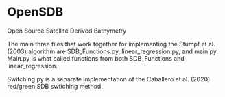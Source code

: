 # OpenSDB
Open Source Satellite Derived Bathymetry

The main three files that work together for implementing the Stumpf et al. (2003) algorithm are SDB_Functions.py, linear_regression.py, and main.py. Main.py is what called functions from both SDB_Functions and linear_regression. 

Switching.py is a separate implementation of the Caballero et al. (2020) red/green SDB swtiching method.
